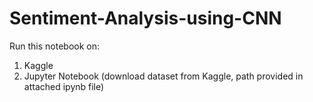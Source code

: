 # Sentiment-Analysis-using-CNN
Run this notebook on:
1. Kaggle
2. Jupyter Notebook (download dataset from Kaggle, path provided in attached ipynb file)
